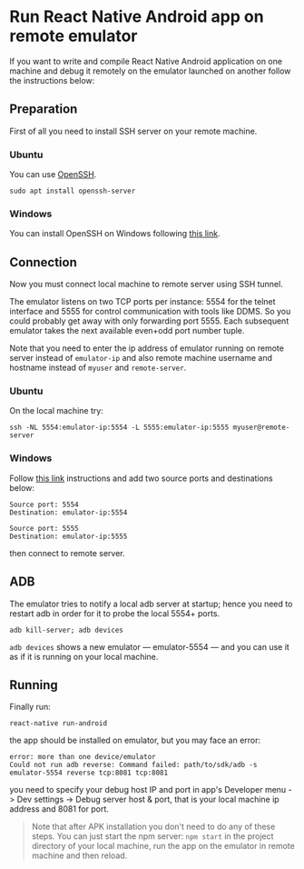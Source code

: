 # Run React Native Android app on remote emulator

If you want to write and compile React Native Android application on one machine and debug it remotely on the emulator launched on another follow the instructions below:

## Preparation

First of all you need to install SSH server on your remote machine.

### Ubuntu

You can use [OpenSSH](https://help.ubuntu.com/lts/serverguide/openssh-server.html.en).

`sudo apt install openssh-server`

### Windows 

You can install OpenSSH on Windows following [this link](https://winscp.net/eng/docs/guide_windows_openssh_server).

## Connection

Now you must connect local machine to remote server using SSH tunnel.

The emulator listens on two TCP ports per instance: 5554 for the telnet interface and 5555 for control communication with tools like DDMS. So you could probably get away with only forwarding port 5555. Each subsequent emulator takes the next available even+odd port number tuple.

Note that you need to enter the ip address of emulator running on remote server instead of `emulator-ip` and also remote machine username and hostname instead of `myuser` and `remote-server`.

### Ubuntu

On the local machine try:

`ssh -NL 5554:emulator-ip:5554 -L 5555:emulator-ip:5555 myuser@remote-server`

### Windows

Follow [this link](https://intranet.cs.hku.hk/csintranet/contents/technical/howto/putty-portforward.jsp) instructions and add two source ports and destinations below:

```
Source port: 5554
Destination: emulator-ip:5554

Source port: 5555
Destination: emulator-ip:5555
```

then connect to remote server.

## ADB

The emulator tries to notify a local adb server at startup; hence you need to restart adb in order for it to probe the local 5554+ ports.

`adb kill-server; adb devices`

`adb devices` shows a new emulator — emulator-5554 — and you can use it as if it is running on your local machine.

## Running

Finally run:

`react-native run-android`

the app should be installed on emulator, but you may face an error:

```
error: more than one device/emulator
Could not run adb reverse: Command failed: path/to/sdk/adb -s emulator-5554 reverse tcp:8081 tcp:8081
```

you need to specify your debug host IP and port in app's Developer menu -> Dev settings -> Debug server host & port, that is your local machine ip address and 8081 for port.

> Note that after APK installation you don't need to do any of these steps. You can just start the npm server: `npm start` in the project directory of your local machine, run the app on the emulator in remote machine and then reload.
